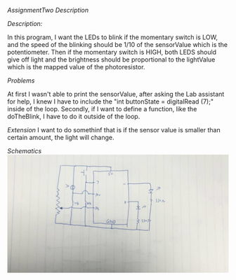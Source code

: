 *AssignmentTwo Description*

*Description:*

In this program, I want the LEDs to blink if the momentary switch is LOW, and the speed of the blinking should be 1/10 of the sensorValue which is the potentiometer. Then if the momentary switch is HIGH, both LEDS should give off light and the brightness should be proportional to the lightValue which is the mapped value of the photoresistor.

*Problems*

At first I wasn't able to print the sensorValue, after asking the Lab assistant for help, I knew I have to include the "int buttonState = digitalRead (7);" inside of the loop.
Secondly, if I want to define a function, like the doTheBlink, I have to do it outside of the loop.

*Extension*
I want to do somethinf that is if the sensor value is smaller than certain amount, the light will change.

*Schematics*
![](assignmentTwoSchematicsPicture.jpg)
